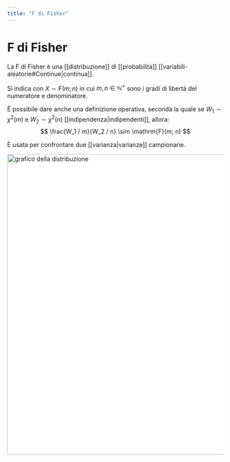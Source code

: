 ```yaml
---
title: "F di Fisher"
---
```

# F di Fisher
La F di Fisher è una [[distribuzione]] di [[probabilità]] [[variabili-aleatorie#Continue|continua]].

Si indica con $X \sim \mathrm{F}(m; n)$ in cui $m, n \in \mathbb{N}^+$ sono i gradi di libertà del numeratore e denominatore.

È possibile dare anche una definizione operativa, seconda la quale se $W_1 \sim \chi^2(m)$ e $W_2 \sim \chi^2(n)$ [[indipendenza|indipendenti]], allora:
$$
    \frac{W_1 / m}{W_2 / n} \sim \mathrm{F}(m; n)
$$

È usata per confrontare due [[varianza|varianze]] campionarie.

<img src="https://upload.wikimedia.org/wikipedia/commons/7/74/F-distribution_pdf.svg" alt="grafico della distribuzione" width=700 style="background: white">
